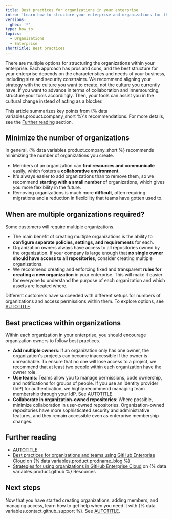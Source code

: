 ```yaml
---
title: Best practices for organizations in your enterprise
intro: 'Learn how to structure your enterprise and organizations for the best developer experience.'
versions:
  ghec: '*'
type: how_to
topics:
  - Organizations
  - Enterprise
shortTitle: Best practices
---
```


There are multiple options for structuring the organizations within your enterprise. Each approach has pros and cons, and the best structure for your enterprise depends on the characteristics and needs of your business, including size and security constraints.
We recommend aligning your strategy with the culture you want to create, not the culture you currently have. If you want to advance in terms of collaboration and innersourcing, structure your tools accordingly. Then, your tools can assist you in the cultural change instead of acting as a blocker.

This article summarizes key points from {% data variables.product.company_short %}'s recommendations. For more details, see the [Further reading](#further-reading) section.

## Minimize the number of organizations

In general, {% data variables.product.company_short %} recommends minimizing the number of organizations you create.

* Members of an organization can **find resources and communicate** easily, which fosters a **collaborative environment**.
* It's always easier to add organizations than to remove them, so we recommend **starting with a small number** of organizations, which gives you more flexibility in the future.
* Removing organizations is much more **difficult**, often requiring migrations and a reduction in flexibility that teams have gotten used to.

## When are multiple organizations required?

Some customers will require multiple organizations.

* The main benefit of creating multiple organizations is the ability to **configure separate policies, settings, and requirements** for each.
* Organization owners always have access to all repositories owned by the organization. If your company is large enough that **no single owner should have access to all repositories**, consider creating multiple organizations.
* We recommend creating and enforcing fixed and transparent **rules for creating a new organization** in your enterprise. This will make it easier for everyone to understand the purpose of each organization and which assets are located where.

Different customers have succeeded with different setups for numbers of organizations and access permissions within them. To explore options, see [AUTOTITLE](/admin/managing-accounts-and-repositories/managing-organizations-in-your-enterprise/best-practices-for-structuring-organizations-in-your-enterprise#about-organizational-structure).

## Best practices within organizations

Within each organization in your enterprise, you should encourage organization owners to follow best practices.
* **Add multiple owners**: If an organization only has one owner, the organization's projects can become inaccessible if the owner is unreachable. To ensure that no one will lose access to a project, we recommend that at least two people within each organization have the owner role.
* **Use teams**: Teams allow you to manage permissions, code ownership, and notifications for groups of people. If you use an identity provider (IdP) for authentication, we highly recommend managing team membership through your IdP. See [AUTOTITLE](/enterprise-onboarding/setting-up-organizations-and-teams/creating-teams).
* **Collaborate in organization-owned repositories**: Where possible, minimize collaboration in user-owned repositories. Organization-owned repositories have more sophisticated security and administrative features, and they remain accessible even as enterprise membership changes.

## Further reading

* [AUTOTITLE](/admin/managing-accounts-and-repositories/managing-organizations-in-your-enterprise/best-practices-for-structuring-organizations-in-your-enterprise#about-organizational-structure)
* [Best practices for organizations and teams using GitHub Enterprise Cloud](https://github.blog/enterprise-software/devops/best-practices-for-organizations-and-teams-using-github-enterprise-cloud/) on {% data variables.product.prodname_blog %}
* [Strategies for using organizations in GitHub Enterprise Cloud](https://resources.github.com/learn/pathways/administration-governance/essentials/strategies-for-using-organizations-github-enterprise-cloud/) on {% data variables.product.github %} Resources

## Next steps

Now that you have started creating organizations, adding members, and managing access, learn how to get help when you need it with {% data variables.contact.github_support %}. See [AUTOTITLE](/enterprise-onboarding/support-for-your-enterprise/understanding-support).
